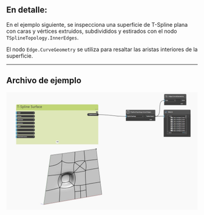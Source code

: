## En detalle:
En el ejemplo siguiente, se inspecciona una superficie de T-Spline plana con caras y vértices extruidos, subdivididos y estirados con el nodo `TSplineTopology.InnerEdges`.

El nodo `Edge.CurveGeometry` se utiliza para resaltar las aristas interiores de la superficie.

___
## Archivo de ejemplo

![TSplineTopology.InnerEdges](./Autodesk.DesignScript.Geometry.TSpline.TSplineTopology.InnerEdges_img.jpg)
